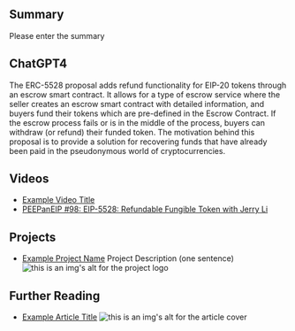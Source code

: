 ## Summary

Please enter the summary

## ChatGPT4

The ERC-5528 proposal adds refund functionality for EIP-20 tokens through an escrow smart contract. It allows for a type of escrow service where the seller creates an escrow smart contract with detailed information, and buyers fund their tokens which are pre-defined in the Escrow Contract. If the escrow process fails or is in the middle of the process, buyers can withdraw (or refund) their funded token. The motivation behind this proposal is to provide a solution for recovering funds that have already been paid in the pseudonymous world of cryptocurrencies.

## Videos

- [Example Video Title](https://www.youtube.com/watch?v=TDGq4aeevgY)
- [PEEPanEIP #98: EIP-5528: Refundable Fungible Token with Jerry Li](https://www.youtube.com/watch?v=XxRVBZ-7pts&list=PL4cwHXAawZxqu0PKKyMzG_3BJV_xZTi1F&index=15)

## Projects

- [Example Project Name](https://xxxx.xxx/xxxxx) Project Description (one sentence) ![this is an img's alt for the project logo](https://xxxx.xxx/project-logo.xxx)

## Further Reading

- [Example Article Title](https://xxxx.xxx/xxxxx) ![this is an img's alt for the article cover](https://xxxx.xxx/article-cover.xxx)
